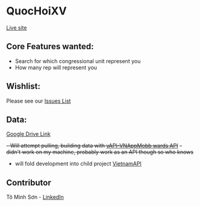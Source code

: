 # QuocHoiXV
[Live site](https://vietthan.github.io/QuocHoiXV/)

## Core Features wanted:
- Search for which congressional unit represent you
- How many rep will represent you

## Wishlist:
Please see our [Issues List](https://github.com/VietThan/QuocHoiXV/issues)

## Data:
[Google Drive Link](https://docs.google.com/spreadsheets/d/1IrqaSTp7aswj8DEaQLWqNpd4Vqit1yI2mIbd5_zOhS8/edit?usp=sharing)

~~- Will attempt pulling, building data with [vAPI-VNAppMobb wards API](https://vapi-vnappmob.readthedocs.io/en/latest/province.html)~~ 
~~- didn't work on my machine, probably work as an API though so who knows~~
    
- will fold development into child project [VietnamAPI](https://github.com/VietThan/VietnamAPI)

## Contributor
Tô Minh Sơn - [LinkedIn](https://www.linkedin.com/in/minh-son-to-a61249168/)

